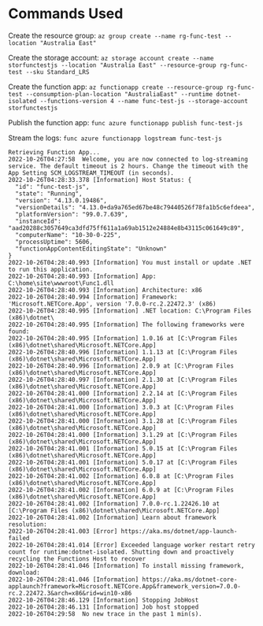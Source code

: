# Commands Used

Create the resource group:
`az group create --name rg-func-test --location "Australia East"`

Create the storage account:
`az storage account create --name storfunctestjs --location "Australia East" --resource-group rg-func-test --sku Standard_LRS`

Create the function app:
`az functionapp create --resource-group rg-func-test --consumption-plan-location "AustraliaEast" --runtime dotnet-isolated --functions-version 4 --name func-test-js --storage-account storfunctestjs`

Publish the function app:
`func azure functionapp publish func-test-js`

Stream the logs:
`func azure functionapp logstream func-test-js`

```
Retrieving Function App...
2022-10-26T04:27:58  Welcome, you are now connected to log-streaming service. The default timeout is 2 hours. Change the timeout with the App Setting SCM_LOGSTREAM_TIMEOUT (in seconds).
2022-10-26T04:28:33.378 [Information] Host Status: {
  "id": "func-test-js",
  "state": "Running",
  "version": "4.13.0.19486",
  "versionDetails": "4.13.0+da9a765ed67be48c79440526f78fa1b5c6efdeea",
  "platformVersion": "99.0.7.639",
  "instanceId": "aad20288c3057649ca3dfd75ff611a1a69ab1512e24884e8b43115c061649c89",
  "computerName": "10-30-0-225",
  "processUptime": 5606,
  "functionAppContentEditingState": "Unknown"
}
2022-10-26T04:28:40.993 [Information] You must install or update .NET to run this application.
2022-10-26T04:28:40.993 [Information] App: C:\home\site\wwwroot\Func1.dll
2022-10-26T04:28:40.993 [Information] Architecture: x86
2022-10-26T04:28:40.994 [Information] Framework: 'Microsoft.NETCore.App', version '7.0.0-rc.2.22472.3' (x86)
2022-10-26T04:28:40.995 [Information] .NET location: C:\Program Files (x86)\dotnet\
2022-10-26T04:28:40.995 [Information] The following frameworks were found:
2022-10-26T04:28:40.995 [Information] 1.0.16 at [C:\Program Files (x86)\dotnet\shared\Microsoft.NETCore.App]
2022-10-26T04:28:40.996 [Information] 1.1.13 at [C:\Program Files (x86)\dotnet\shared\Microsoft.NETCore.App]
2022-10-26T04:28:40.996 [Information] 2.0.9 at [C:\Program Files (x86)\dotnet\shared\Microsoft.NETCore.App]
2022-10-26T04:28:40.997 [Information] 2.1.30 at [C:\Program Files (x86)\dotnet\shared\Microsoft.NETCore.App]
2022-10-26T04:28:41.000 [Information] 2.2.14 at [C:\Program Files (x86)\dotnet\shared\Microsoft.NETCore.App]
2022-10-26T04:28:41.000 [Information] 3.0.3 at [C:\Program Files (x86)\dotnet\shared\Microsoft.NETCore.App]
2022-10-26T04:28:41.000 [Information] 3.1.28 at [C:\Program Files (x86)\dotnet\shared\Microsoft.NETCore.App]
2022-10-26T04:28:41.000 [Information] 3.1.29 at [C:\Program Files (x86)\dotnet\shared\Microsoft.NETCore.App]
2022-10-26T04:28:41.001 [Information] 5.0.15 at [C:\Program Files (x86)\dotnet\shared\Microsoft.NETCore.App]
2022-10-26T04:28:41.001 [Information] 5.0.17 at [C:\Program Files (x86)\dotnet\shared\Microsoft.NETCore.App]
2022-10-26T04:28:41.002 [Information] 6.0.8 at [C:\Program Files (x86)\dotnet\shared\Microsoft.NETCore.App]
2022-10-26T04:28:41.002 [Information] 6.0.9 at [C:\Program Files (x86)\dotnet\shared\Microsoft.NETCore.App]
2022-10-26T04:28:41.002 [Information] 7.0.0-rc.1.22426.10 at [C:\Program Files (x86)\dotnet\shared\Microsoft.NETCore.App]
2022-10-26T04:28:41.002 [Information] Learn about framework resolution:
2022-10-26T04:28:41.003 [Error] https://aka.ms/dotnet/app-launch-failed
2022-10-26T04:28:41.014 [Error] Exceeded language worker restart retry count for runtime:dotnet-isolated. Shutting down and proactively recycling the Functions Host to recover
2022-10-26T04:28:41.046 [Information] To install missing framework, download:
2022-10-26T04:28:41.046 [Information] https://aka.ms/dotnet-core-applaunch?framework=Microsoft.NETCore.App&framework_version=7.0.0-rc.2.22472.3&arch=x86&rid=win10-x86
2022-10-26T04:28:46.129 [Information] Stopping JobHost
2022-10-26T04:28:46.131 [Information] Job host stopped
2022-10-26T04:29:58  No new trace in the past 1 min(s).
```

